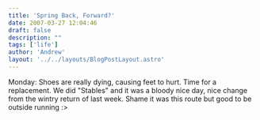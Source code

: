 ```yaml
---
title: 'Spring Back, Forward?'
date: 2007-03-27 12:04:46
draft: false
description: ""
tags: ['life']
author: 'Andrew'
layout: '../../layouts/BlogPostLayout.astro'
---
```


Monday: Shoes are really dying, causing feet to hurt. Time for a replacement. We did "Stables" and it was a bloody nice day, nice change from the wintry return of last week. Shame it was this route but good to be outside running :>
